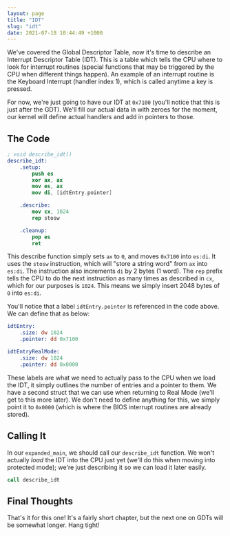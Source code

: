```yaml
---
layout: page
title: "IDT"
slug: "idt"
date: 2021-07-18 10:44:49 +1000
---
```


We've covered the Global Descriptor Table, now it's time to describe an Interrupt Descriptor Table (IDT). This is a table which tells the CPU where to look for interrupt routines (special functions that may be triggered by the CPU when different things happen). An example of an interrupt routine is the Keyboard Interrupt (handler index 1), which is called anytime a key is pressed.

For now, we're just going to have our IDT at `0x7100` (you'll notice that this is just after the GDT). We'll fill our actual data in with zeroes for the moment, our kernel will define actual handlers and add in pointers to those.

## The Code
```nasm
; void describe_idt()
describe_idt:
	.setup:
		push es
		xor ax, ax
		mov es, ax
		mov di, [idtEntry.pointer]

	.describe:
		mov cx, 1024
		rep stosw

	.cleanup:
		pop es
		ret
```

This describe function simply sets `ax` to `0`, and moves `0x7100` into `es:di`. It uses the `stosw` instruction, which will "store a string word" from `ax` into `es:di`. The instruction also increments `di` by 2 bytes (1 word). The `rep` prefix tells the CPU to do the next instruction as many times as described in `cx`, which for our purposes is `1024`. This means we simply insert 2048 bytes of `0` into `es:di`.

You'll notice that a label `idtEntry.pointer` is referenced in the code above. We can define that as below:

```nasm
idtEntry:
	.size: dw 1024
	.pointer: dd 0x7100

idtEntryRealMode:
	.size: dw 1024
	.pointer: dd 0x0000
```

These labels are what we need to actually pass to the CPU when we load the IDT, it simply outlines the number of entries and a pointer to them. We have a second struct that we can use when returning to Real Mode (we'll get to this more later). We don't need to define anything for this, we simply point it to `0x0000` (which is where the BIOS interrupt routines are already stored).

## Calling It
In our `expanded_main`, we should call our `describe_idt` function. We won't actually *load* the IDT into the CPU just yet (we'll do this when moving into protected mode); we're just describing it so we can load it later easily.

```nasm
call describe_idt
```

## Final Thoughts
That's it for this one! It's a fairly short chapter, but the next one on GDTs will be somewhat longer. Hang tight!
